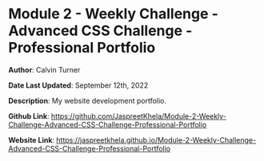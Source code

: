 # Module 2 - Weekly Challenge - Advanced CSS Challenge - Professional Portfolio

**Author**: Calvin Turner

**Date Last Updated**: September 12th, 2022

**Description**: My website development portfolio.

**Github Link**: https://github.com/JaspreetKhela/Module-2-Weekly-Challenge-Advanced-CSS-Challenge-Professional-Portfolio

**Website Link**: https://jaspreetkhela.github.io/Module-2-Weekly-Challenge-Advanced-CSS-Challenge-Professional-Portfolio
